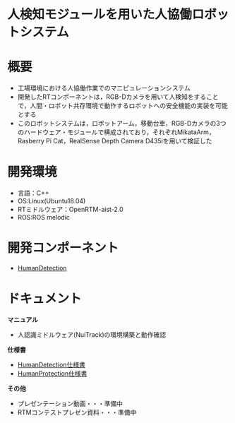 # 人検知モジュールを用いた人協働ロボットシステム  

# 概要
* 工場環境における人協働作業でのマニピュレーションシステム  
* 開発したRTコンポーネントは，RGB-Dカメラを用いて人検知をすることで，人間・ロボット共存環境で動作するロボットへの安全機能の実装を可能とする  
* このロボットシステムは，ロボットアーム，移動台車，RGB-Dカメラの3つのハードウェア・モジュールで構成されており，それぞれMikataArm，Rasberry Pi Cat，RealSense Depth Camera D435iを用いて検証した  

# 開発環境
* 言語：C++  
* OS:Linux(Ubuntu18.04)  
* RTミドルウェア：OpenRTM-aist-2.0  
* ROS:ROS melodic  

# 開発コンポーネント
* [HumanDetection](https://github.com/Hisanori-Suito/HumanDetection)

# ドキュメント
**マニュアル**
* 人認識ミドルウェア(NuiTrack)の環境構築と動作確認

**仕様書**
* [HumanDetection仕様書](https://github.com/Hisanori-Suito/HumanDetection/blob/master/Documents/HumanDetectionSpecification.pdf)
* [HumanProtection仕様書](https://github.com/Hisanori-Suito/HumanDetection/blob/master/Documents/HumanProtectionSpecification.pdf)

**その他**
* プレゼンテーション動画・・・準備中
* RTMコンテストプレゼン資料・・・準備中
